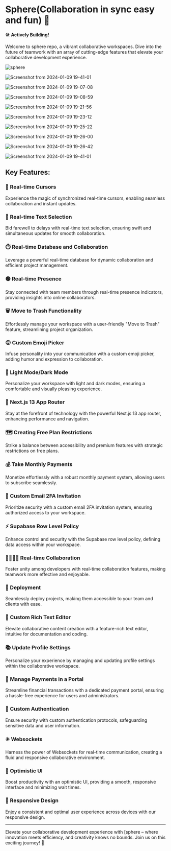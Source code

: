 # Sphere(Collaboration in sync easy and fun) 🚀

🛠️ **Actively Building!**

Welcome to sphere repo, a vibrant collaborative workspaces. Dive into the future of teamwork with an array of cutting-edge features that elevate your collaborative development experience.

![sphere](https://github.com/mrExplorist/sphere/assets/90063350/7cd2db8a-fb93-4691-9343-83ee81332bcb)

![Screenshot from 2024-01-09 19-41-01](https://github.com/mrExplorist/sphere/assets/90063350/b22ce0ff-63b4-42d5-8c2d-e0bc2f9e997a)

![Screenshot from 2024-01-09 19-07-08](https://github.com/mrExplorist/sphere/assets/90063350/b20c39a6-92cf-49f6-b969-1e94e275a062)

![Screenshot from 2024-01-09 19-08-59](https://github.com/mrExplorist/sphere/assets/90063350/c529fa35-fdd6-4dc8-af33-2966e4fd962a)

![Screenshot from 2024-01-09 19-21-56](https://github.com/mrExplorist/sphere/assets/90063350/8299ffa8-11b1-4e76-8206-76559556d8e9)

![Screenshot from 2024-01-09 19-23-12](https://github.com/mrExplorist/sphere/assets/90063350/0c250e01-ca85-459a-ade4-6b979c55c7ff)

![Screenshot from 2024-01-09 19-25-22](https://github.com/mrExplorist/sphere/assets/90063350/4c9f0843-5778-44ba-be98-577d016e2917)

![Screenshot from 2024-01-09 19-26-00](https://github.com/mrExplorist/sphere/assets/90063350/85623966-917b-4713-9d38-fec9889dc055)

![Screenshot from 2024-01-09 19-26-42](https://github.com/mrExplorist/sphere/assets/90063350/14bbc947-db25-4400-8f37-7b2f471c76a3)

![Screenshot from 2024-01-09 19-41-01](https://github.com/mrExplorist/sphere/assets/90063350/3b03edaa-60ae-4ab1-bcf0-8e3b2c46dcad)





## Key Features:

### 🤯 Real-time Cursors
Experience the magic of synchronized real-time cursors, enabling seamless collaboration and instant updates.

### 📝 Real-time Text Selection
Bid farewell to delays with real-time text selection, ensuring swift and simultaneous updates for smooth collaboration.

### ⏱️ Real-time Database and Collaboration
Leverage a powerful real-time database for dynamic collaboration and efficient project management.

### 🟢 Real-time Presence
Stay connected with team members through real-time presence indicators, providing insights into online collaborators.

### 🗑️ Move to Trash Functionality
Effortlessly manage your workspace with a user-friendly "Move to Trash" feature, streamlining project organization.

### 😜 Custom Emoji Picker
Infuse personality into your communication with a custom emoji picker, adding humor and expression to collaboration.

### 🌙 Light Mode/Dark Mode
Personalize your workspace with light and dark modes, ensuring a comfortable and visually pleasing experience.

### 🚨 Next.js 13 App Router
Stay at the forefront of technology with the powerful Next.js 13 app router, enhancing performance and navigation.

### 🗺️ Creating Free Plan Restrictions
Strike a balance between accessibility and premium features with strategic restrictions on free plans.

### 💰 Take Monthly Payments
Monetize effortlessly with a robust monthly payment system, allowing users to subscribe seamlessly.

### 📧 Custom Email 2FA Invitation
Prioritize security with a custom email 2FA invitation system, ensuring authorized access to your workspace.

### ⚡️ Supabase Row Level Policy
Enhance control and security with the Supabase row level policy, defining data access within your workspace.

### 👨‍👨‍👧‍👦 Real-time Collaboration
Foster unity among developers with real-time collaboration features, making teamwork more effective and enjoyable.

### 👾 Deployment
Seamlessly deploy projects, making them accessible to your team and clients with ease.

### 🤑 Custom Rich Text Editor
Elevate collaborative content creation with a feature-rich text editor, intuitive for documentation and coding.

### 📚 Update Profile Settings
Personalize your experience by managing and updating profile settings within the collaborative workspace.

### 📍 Manage Payments in a Portal
Streamline financial transactions with a dedicated payment portal, ensuring a hassle-free experience for users and administrators.

### 🔐 Custom Authentication
Ensure security with custom authentication protocols, safeguarding sensitive data and user information.

### ✳️ Websockets
Harness the power of Websockets for real-time communication, creating a fluid and responsive collaborative environment.

### 📣 Optimistic UI
Boost productivity with an optimistic UI, providing a smooth, responsive interface and minimizing wait times.

### 📱 Responsive Design
Enjoy a consistent and optimal user experience across devices with our responsive design.




---

Elevate your collaborative development experience with [sphere – where innovation meets efficiency, and creativity knows no bounds. Join us on this exciting journey! 🚀
